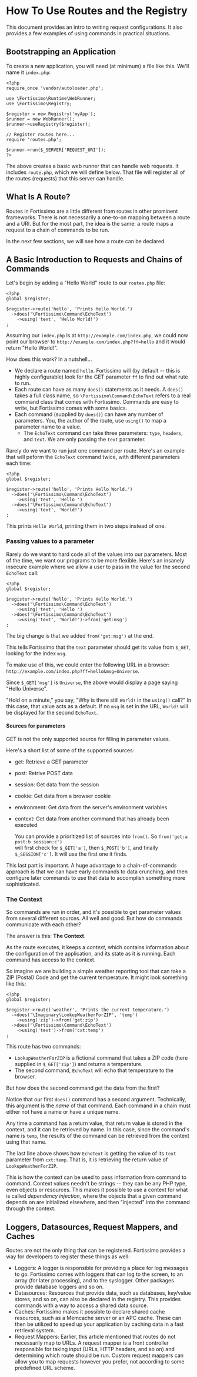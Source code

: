 # How To Use Routes and the Registry

This document provides an intro to writing request configurations. It also provides a few examples of using commands in practical situations.

## Bootstrapping an Application

To create a new application, you will need (at minimum) a file like
this. We'll name it `index.php`:

~~~
<?php
require_once 'vendor/autoloader.php';

use \Fortissimo\Runtime\WebRunner;
use \Fortissimo\Registry;

$register = new Registry('myApp');
$runner = new WebRunner();
$runner->useRegistry($register);

// Register routes here...
require 'routes.php';

$runner->run($_SERVER['REQUEST_URI']);
?>
~~~

The above creates a basic web runner that can handle web requests. It
includes `route.php`, which we will define below. That file will
register all of the routes (requests) that this server can handle.

## What Is A Route?

Routes in Fortissimo are a little different from routes in other
prominent frameworks. There is not necessarily a one-to-on mapping
between a route and a URI. But for the most part, the idea is the same:
a route maps a request to a chain of commands to be run.

In the next few sections, we will see how a route can be declared.

## A Basic Introduction to Requests and Chains of Commands

Let's begin by adding a "Hello World" route to our `routes.php` file:

~~~
<?php
global $register;

$register->route('hello', 'Prints Hello World.')
  ->does('\Fortissimo\Command\EchoText')
    ->using('text', 'Hello World!')
;
~~~

Assuming our `index.php` is at `http://example.com/index.php`, we could
now point our browser to `http://example.com/index.php?ff=hello` and it
would return "Hello World!".

How does this work? In a nutshell...

- We declare a route named `hello`. Fortissimo will (by default -- this
  is highly configurable) look for the GET parameter `ff` to find out
  what rute to run.
- Each route can have as many `does()` statements as it needs. A
  `does()` takes a full class name, so `\Fortissimo\Command\EchoText`
  refers to a real command class that comes with Fortissimo. Commands
  are easy to write, but Fortissimo comes with some basics.
- Each command (supplied by `does()`) can have any number of parameters.
  You, the author of the route, use `using()` to map a parameter name to
  a value.
  * The `EchoText` command can take three parameters: `type`, `headers`,
    and `text`. We are only passing the `text` parameter.


Rarely do we want to run just one command per route. Here's an example that will
peform the `EchoText` command twice, with different parameters each time:

~~~
<?php
global $register;

$register->route('hello', 'Prints Hello World.')
  ->does('\Fortissimo\Command\EchoText')
    ->using('text', 'Hello ')
  ->does('\Fortissimo\Command\EchoText')
    ->using('text', 'World!')
;
~~~

This prints `Hello World`, printing them in two steps instead of one.

### Passing values to a parameter

Rarely do we want to hard code all of the values into our parameters.
Most of the time, we want our programs to be more flexible. Here's an
insanely insecure example where we allow a user to pass in the value for
the second `EchoText` call:

~~~
<?php
global $register;

$register->route('hello', 'Prints Hello World.')
  ->does('\Fortissimo\Command\EchoText')
    ->using('text', 'Hello ')
  ->does('\Fortissimo\Command\EchoText')
    ->using('text', 'World!')->from('get:msg')
;
~~~

The big change is that we added `from('get:msg')` at the end.

This tells Fortissimo that the `text` parameter should get its value
from `$_GET`, looking for the index `msg`.

To make use of this, we could enter the following URL in a browser:
`http://example.com/index.php?ff=hello&msg=Universe`.

Since `$_GET['msg']` is `Universe`, the above would display a page
saying "Hello Universe".

"Hold on a minute," you say, "Why is there still `World!` in the
`using()` call?" In this case, that value acts as a default. If no `msg`
is set in the URL, `World!` will be displayed for the second `EchoText`.


#### Sources for parameters

GET is not the only supported source for filling in parameter values.

Here's a short list of some of the supported sources:

- get: Retrieve a GET parameter
- post: Retrive POST data
- session: Get data from the session
- cookie: Get data from a browser cookie
- environment: Get data from the server's environment variables
- context: Get data from another command that has already been executed

  You can provide a prioritized list of sources into `from()`. So `from('get:a post:b session:c')`  
  will first check for `$_GET['a']`, then `$_POST['b']`, and finally `$_SESSION['c']`. It will use
  the first one it finds.

This last part is important. A huge advantage to a chain-of-commands approach is that we can have early commands to data crunching, and then configure later commands to use that data to accomplish something more sophisticated.

### The Context

So commands are run in order, and it's possible to get parameter values
from several different sources. All well and good. But how do commands
communicate with each other?

The answer is this: **The Context**.

As the route executes, it keeps a *context*, which contains information
about the configuration of the application, and its state as it is
running. Each command has access to the context.

So imagine we are building a simple weather reporting tool that can take
a ZIP (Postal) Code and get the current temperature. It might look something like
this:

~~~
<?php
global $register;

$register->route('weather', 'Prints the current temperature.')
  ->does('\Imaginary\LookupWeatherForZIP', 'temp')
    ->using('zip')->from('get:zip')
  ->does('\Fortissimo\Command\EchoText')
    ->using('text')->from('cxt:temp')
;
~~~

This route has two commands:

* `LookupWeatherForZIP` is a fictional command that takes a ZIP code
  (here supplied in `$_GET['zip']`) and returns a temperature.
* The second command, `EchoText` will echo that temperature to the
  browser.

But how does the second command get the data from the first?

Notice that our first `does()` command has a second argument.
Technically, this argument is the *name* of that command. Each command
in a chain must either not have a name or have a unique name.

Any time a command has a return value, that return value is stored in
the context, and it can be retrieved by name. In this case, since the
command's name is `temp`, the results of the command can be retrieved
from the context using that name.

The last line above shows how `EchoText` is getting the value of its
`text` parameter from `cxt:temp`. That is, it is retrieving the return
value of `LookupWeatherForZIP`.

This is how the context can be used to pass information from command to
command. Context values needn't be strings -- they can be any PHP type,
even objects or resources. This makes it possible to use a context for
what is called *dependency injection*, where the objects that a given
command depends on are initialized elsewhere, and then "injected" into
the command through the context.

## Loggers, Datasources, Request Mappers, and Caches

Routes are not the only thing that can be registered. Fortissimo
provides a way for developers to register these things as well:

* Loggers: A logger is responsible for providing a place for log
  messages to go. Fortissimo comes with loggers that can log to the
  screen, to an array (for later processing), and to the syslogger.
  Other packages provide database loggers and so on.
* Datasources: Resources that provide data, such as databases, key/value
  stores, and so on, can also be declared in the registry. This provides
  commands with a way to access a shared data source.
* Caches: Fortissimo makes it possible to declare shared cache
  resources, such as a Memcache server or an APC cache. These can then
  be utilized to speed up your application by caching data in a fast
  retrieval system.
* Request Mappers: Earlier, this article mentioned that routes do not
  necessarily map to URLs. A request mapper is a front controller
  responsible for taking input (URLs, HTTP headers, and so on) and
  determining which route should be run. Custom request mappers can
  allow you to map requests however you prefer, not according to some
  predefined URL scheme.


